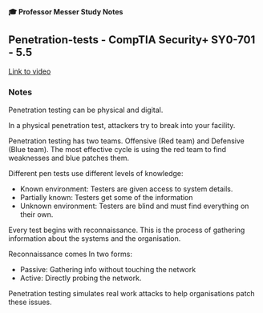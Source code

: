 #### 🎓 Professor Messer Study Notes

##  Penetration-tests - CompTIA Security+ SY0-701 - 5.5

[Link to video](https://youtu.be/wEMzVfwBiWY?si=DlBWKM7e9y3jYd54)

### Notes


Penetration testing can be physical and digital.

In a physical penetration test, attackers try to break into your facility.

Penetration testing has two teams. Offensive (Red team) and Defensive (Blue team). The most effective cycle is using the red team to find weaknesses and blue patches them.

Different pen tests use different levels of knowledge:
- Known environment: Testers are given access to system details.
- Partially known: Testers get some of the information
- Unknown environment: Testers are blind and must find everything on their own.

Every test begins with reconnaissance. This is the process of gathering information about the systems and the organisation.

Reconnaissance comes In two forms:
- Passive: Gathering info without touching the network
- Active: Directly probing the network.

Penetration testing simulates real work attacks to help organisations patch these issues.
